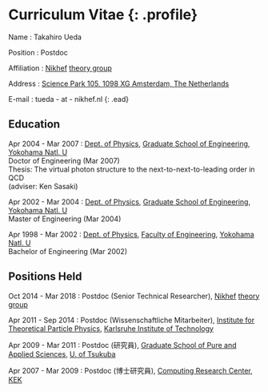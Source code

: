 # Curriculum Vitae {: .profile}

Name
: Takahiro Ueda

Position
: Postdoc

Affiliation
: [Nikhef](https://www.nikhef.nl/en/)
  [theory group](https://www.nikhef.nl/pub/theory/)

Address
: [Science Park 105, 1098 XG Amsterdam, The Netherlands](https://maps.google.com?q=Science+Park+105+1098+XG+Amsterdam)

E-mail
: tueda - at - nikhef.nl
{: .ead}

## Education

Apr 2004 - Mar 2007
: [Dept. of Physics](http://www.phys.ynu.ac.jp/eng/),
  [Graduate School of Engineering](http://gakufu.eng.ynu.ac.jp/english/),
  [Yokohama Natl. U](http://www.ynu.ac.jp/english/)  
  Doctor of Engineering (Mar 2007)  
  Thesis: The virtual photon structure to the next-to-next-to-leading order in QCD  
  (adviser: Ken Sasaki)

Apr 2002 - Mar 2004
: [Dept. of Physics](http://www.phys.ynu.ac.jp/eng/),
  [Graduate School of Engineering](http://gakufu.eng.ynu.ac.jp/english/),
  [Yokohama Natl. U](http://www.ynu.ac.jp/english/)  
  Master of Engineering (Mar 2004)

Apr 1998 - Mar 2002
: [Dept. of Physics](http://www.phys.ynu.ac.jp/eng/),
  [Faculty of Engineering](http://www.eng.ynu.ac.jp/english/),
  [Yokohama Natl. U](http://www.ynu.ac.jp/english/)  
  Bachelor of Engineering (Mar 2002)

## Positions Held

Oct 2014 - Mar 2018
: Postdoc (Senior Technical Researcher),
  [Nikhef](https://www.nikhef.nl/en/)
  [theory group](https://www.nikhef.nl/pub/theory/)

Apr 2011 - Sep 2014
: Postdoc (Wissenschaftliche Mitarbeiter),
  [Institute for Theoretical Particle Physics](https://www.ttp.kit.edu/en/),
  [Karlsruhe Institute of Technology](https://www.kit.edu/english/)

Apr 2009 - Mar 2011
: Postdoc (研究員),
  [Graduate School of Pure and Applied Sciences](http://www.pas.tsukuba.ac.jp/english/),
  [U. of Tsukuba](http://www.tsukuba.ac.jp/en/)

Apr 2007 - Mar 2009
: Postdoc (博士研究員),
  [Computing Research Center](http://research.kek.jp/group/crc/index-e.html),
  [KEK](https://www.kek.jp/en/)
